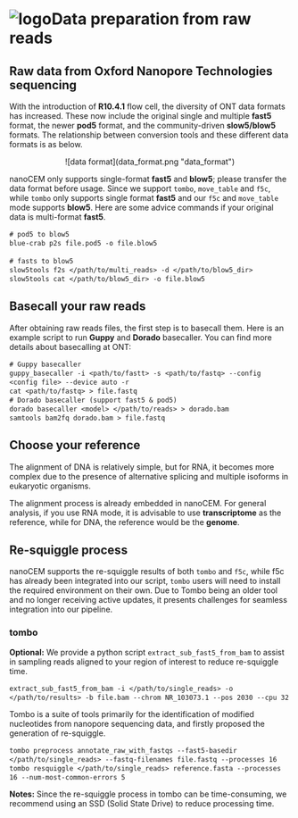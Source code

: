 # ![logo](logo_tiny.png "nanoCEM")Data preparation from raw reads

## Raw data from Oxford Nanopore Technologies sequencing

With the introduction of **R10.4.1** flow cell, the diversity of ONT data formats has increased. 
These now include the original single and multiple **fast5** format, the newer **pod5** format,
and the community-driven **slow5/blow5** formats. The relationship between conversion tools 
and these different data formats is as below.

 <center>![data format](data_format.png "data_format") </center>

nanoCEM only supports single-format **fast5** and **blow5**; please transfer the data format before usage.
Since we support `tombo`, `move_table` and `f5c`, while `tombo` only supports single format **fast5** and our `f5c` and `move_table` mode supports **blow5**.
Here are some advice commands if your original data is multi-format **fast5**.

    # pod5 to blow5
    blue-crab p2s file.pod5 -o file.blow5

    # fasts to blow5
    slow5tools f2s </path/to/multi_reads> -d </path/to/blow5_dir>
    slow5tools cat </path/to/blow5_dir> -o file.blow5


## Basecall your raw reads
After obtaining raw reads files, the first step is to basecall them.
Here is an example script to run **Guppy** and **Dorado** basecaller. You can find more details about basecalling at ONT:

    # Guppy basecaller
    guppy_basecaller -i <path/to/fastt> -s <path/to/fastq> --config <config file> --device auto -r
    cat <path/to/fastq> > file.fastq
    # Dorado basecaller (support fast5 & pod5)
    dorado basecaller <model> </path/to/reads> > dorado.bam
    samtools bam2fq dorado.bam > file.fastq

## Choose your reference
The alignment of DNA is relatively simple, but for RNA, it becomes more complex due to the presence of 
alternative splicing and multiple isoforms in eukaryotic organisms. 

The alignment process is already embedded in nanoCEM. For general analysis, if you use RNA mode,
it is advisable to use **transcriptome** as the reference, while for DNA, the reference would be the **genome**.

## Re-squiggle process

nanoCEM supports the re-squiggle results of both `tombo` and `f5c`, 
while f5c has already been integrated into our script, 
`tombo` users will need to install the required environment on their own.
Due to Tombo being an older tool and no longer receiving active updates, 
it presents challenges for seamless integration into our pipeline.

### tombo

**Optional:**
We provide a python script `extract_sub_fast5_from_bam` to assist in sampling reads aligned to your region of interest to reduce re-squiggle time.

    extract_sub_fast5_from_bam -i </path/to/single_reads> -o </path/to/results> -b file.bam --chrom NR_103073.1 --pos 2030 --cpu 32

Tombo is a suite of tools primarily for the identification of modified nucleotides from nanopore sequencing data, and firstly proposed
the generation of re-squiggle.

    tombo preprocess annotate_raw_with_fastqs --fast5-basedir  </path/to/single_reads> --fastq-filenames file.fastq --processes 16 
    tombo resquiggle </path/to/single_reads> reference.fasta --processes 16 --num-most-common-errors 5

**Notes:**  Since the re-squiggle process in tombo can be time-consuming, we recommend using an SSD (Solid State Drive) 
to reduce processing time. 